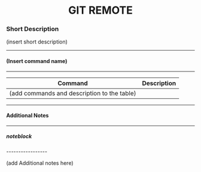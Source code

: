 <center>
<h1>GIT REMOTE</h1>
</center>

### Short Description
(insert short description)


---
#### (Insert command name)
---

| Command                                     | Description |
| ------------------------------------------- | ----------- |
| (add commands and description to the table) |             |





---
#### Additional Notes
---


##### noteblock
\-----------------

(add Additional notes here)
